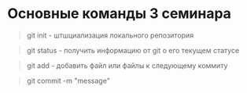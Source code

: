# Основные команды 3 семинара

> git init - штшциализация локального репозитория

> git status - получить информацию от git о его текущем статусе

> git add - добавить файл или файлы к следующему коммиту

> git commit -m "message"
